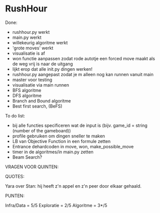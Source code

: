 # RushHour

Done:
+ rushhour.py werkt
+ main.py werkt
+ willekeurig algoritme werkt
+ 'grote moves' werkt
+ visualisatie is af
+ won functie aanpassen zodat rode autotje een forced move maakt als de weg vrij is naar de uitgang
+ lijkt erop dat alle init.py dingen werken!
+ rushhour.py aangepast zodat je m alleen nog kan runnen vanuit main
+ master voor testing
+ visualisatie via main runnen
+ BFS algoritme
+ DFS algoritme
+ Branch and Bound algoritme
+ Best first search, (BeFS)

To do list:
- bij alle functies specificeren wat de input is (bijv. game_id = string (number of the gameboard))
- profile gebruiken om dingen sneller te maken
- LB van Objective Function in een formule zetten
- Entrance dehardcoden in move, won, make_possible_move
- timer in de algoritmes/in main.py zetten
- Beam Search? 

VRAGEN VOOR QUINTEN:



QUOTES:

Yara over Stan: hij heeft z'n appel en z'n peer door elkaar gehaald.

PUNTEN:

Infra/Data = 5/5
Exploratie = 2/5
Algoritme = 3*/5
